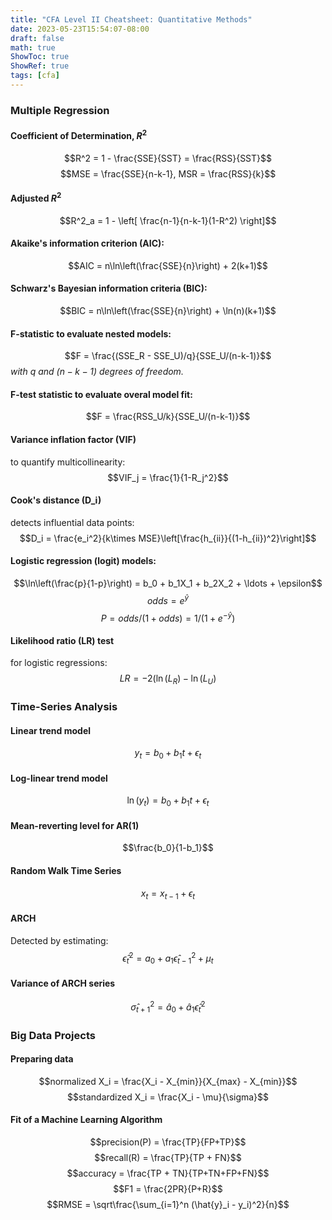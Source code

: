 ```yaml
---
title: "CFA Level II Cheatsheet: Quantitative Methods"
date: 2023-05-23T15:54:07-08:00
draft: false
math: true
ShowToc: true
ShowRef: true
tags: [cfa]
---
```

### Multiple Regression
#### Coefficient of Determination, $R^2$
$$R^2 = 1 - \frac{SSE}{SST} = \frac{RSS}{SST}$$
$$MSE = \frac{SSE}{n-k-1}, MSR = \frac{RSS}{k}$$
#### Adjusted $R^2$
$$R^2_a = 1 - \left[ \frac{n-1}{n-k-1}(1-R^2) \right]$$
#### Akaike's information criterion (AIC):
$$AIC = n\ln\left(\frac{SSE}{n}\right) + 2(k+1)$$
#### Schwarz's Bayesian information criteria (BIC):
$$BIC = n\ln\left(\frac{SSE}{n}\right) + \ln(n)(k+1)$$
#### F-statistic to evaluate nested models:
$$F = \frac{(SSE_R - SSE_U)/q}{SSE_U/(n-k-1)}$$
*with $q$ and $(n-k-1)$ degrees of freedom.*
#### F-test statistic to evaluate overal model fit:
$$F = \frac{RSS_U/k}{SSE_U/(n-k-1)}$$
#### Variance inflation factor (VIF)
to quantify multicollinearity:
$$VIF_j = \frac{1}{1-R_j^2}$$
#### Cook's distance (D_i)
detects influential data points:
$$D_i = \frac{e_i^2}{k\times MSE}\left[\frac{h_{ii}}{(1-h_{ii})^2}\right]$$
#### Logistic regression (logit) models:
$$\ln\left(\frac{p}{1-p}\right) = b_0 + b_1X_1 + b_2X_2 + \ldots + \epsilon$$
$$odds = e^{\hat{y}}$$
$$P = odds/(1+odds) = 1/(1+e^{-\hat{y}})$$
#### Likelihood ratio (LR) test
for logistic regressions:
$$LR = -2(\ln(L_R) - \ln(L_U)$$

### Time-Series Analysis
#### Linear trend model
$$y_t = b_0 + b_1t + \epsilon_t$$
#### Log-linear trend model
$$\ln(y_t) = b_0 + b_1t + \epsilon_t$$
#### Mean-reverting level for AR(1)
$$\frac{b_0}{1-b_1}$$
#### Random Walk Time Series
$$x_t = x_{t-1} + \epsilon_t$$
#### ARCH
Detected by estimating:
$$\hat{\epsilon}_t^2 = a_0 + a_1\hat{\epsilon}_{t-1}^2 + \mu_t$$
#### Variance of ARCH series
$$\hat{\sigma}^2_{t+1} = \hat{a}_0 + \hat{a}_1 \hat{\epsilon}^2_t$$

### Big Data Projects
#### Preparing data
$$normalized X_i = \frac{X_i - X_{min}}{X_{max} - X_{min}}$$
$$standardized X_i = \frac{X_i - \mu}{\sigma}$$
#### Fit of a Machine Learning Algorithm
$$precision(P) = \frac{TP}{FP+TP}$$
$$recall(R) = \frac{TP}{TP + FN}$$
$$accuracy = \frac{TP + TN}{TP+TN+FP+FN}$$
$$F1 = \frac{2PR}{P+R}$$
$$RMSE = \sqrt\frac{\sum_{i=1}^n (\hat{y}_i - y_i)^2}{n}$$
